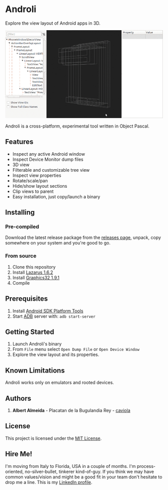 # Androli

Explore the view layout of Android apps in 3D.

![Silentcast](media/silentcast.gif)

 Androli is a cross-platform, experimental tool written in Object Pascal.

## Features

- Inspect any active Android window
- Inspect Device Monitor dump files
- 3D view
- Filterable and customizable tree view
- Inspect view properties
- Rotate/scale/pan
- Hide/show layout sections
- Clip views to parent
- Easy installation, just copy/launch a binary

## Installing

### Pre-compiled

Download the latest release package from the [releases page](../../releases), unpack, copy somewhere on your system and you're good to go.

### From source

1. Clone this repository
2. Install [Lazarus 1.6.2](http://www.lazarus-ide.org/)
3. Install [Graphics32 1.9.1](https://github.com/graphics32/graphics32/archive/Graphics32_1.9.1_Fixes.zip)
4. Compile

## Prerequisites

1. Install [Android SDK Platform Tools](https://developer.android.com/studio/releases/platform-tools.html)
2. Start [ADB](https://developer.android.com/studio/command-line/adb.html) server with: 
`adb start-server`

## Getting Started

1. Launch Androli's binary
2. From `File` menu select `Open Dump File` or `Open Device Window`
3. Explore the view layout and its properties.

## Known Limitations

Androli works only on emulators and rooted devices.

## Authors

1. **Albert Almeida** - Placatan de la Bugulandia Rey - [caviola](https://github.com/caviola)

## License

This project is licensed under the [MIT License](LICENSE).

## Hire Me!

I'm moving from Italy to Florida, USA in a couple of months. I'm process-oriented, no-silver-bullet, tinkerer kind-of-guy. If you think we may have common values/vision and might be a good fit in your team don't hesitate to drop me a line. This is my [LinkedIn profile](https://www.linkedin.com/in/elmago).


